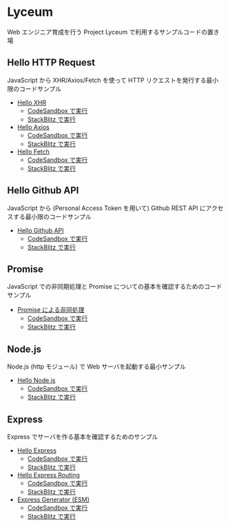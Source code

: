 # Lyceum

Web エンジニア育成を行う Project Lyceum で利用するサンプルコードの置き場

## Hello HTTP Request

JavaScript から XHR/Axios/Fetch を使って HTTP リクエストを発行する最小限のコードサンプル

- [Hello XHR](hello-xhr)
  - [CodeSandbox で実行](http://urls.jp/lyceum/csb/hello-xhr)
  - [StackBlitz で実行](http://urls.jp/lyceum/sb/hello-xhr)
- [Hello Axios](hello-axios-parcel)
  - [CodeSandbox で実行](http://urls.jp/lyceum/csb/hello-axios-parcel)
  - [StackBlitz で実行](http://urls.jp/lyceum/sb/hello-axios-parcel)
- [Hello Fetch](hello-fetch)
  - [CodeSandbox で実行](http://urls.jp/lyceum/csb/hello-fetch)
  - [StackBlitz で実行](http://urls.jp/lyceum/sb/hello-fetch)

## Hello Github API

JavaScript から (Personal Access Token を用いて) Github REST API にアクセスする最小限のコードサンプル

- [Hello Github API](hello-github-api)
  - [CodeSandbox で実行](http://urls.jp/lyceum/csb/hello-github-api)
  - [StackBlitz で実行](http://urls.jp/lyceum/sb/hello-github-api)

## Promise

JavaScript での非同期処理と Promise についての基本を確認するためのコードサンプル

- [Promise による非同処理](promise)
  - [CodeSandbox で実行](http://urls.jp/lyceum/csb/promise)
  - [StackBlitz で実行](http://urls.jp/lyceum/sb/promise)

## Node.js

Node.js (http モジュール) で Web サーバを起動する最小サンプル

- [Hello Node.js](hello-node)
  - [CodeSandbox で実行](http://urls.jp/lyceum/csb/hello-node)
  - [StackBlitz で実行](http://urls.jp/lyceum/sb/hello-node)

## Express

Express でサーバを作る基本を確認するためのサンプル

- [Hello Express](hello-express)
  - [CodeSandbox で実行](http://urls.jp/lyceum/csb/hello-express)
  - [StackBlitz で実行](http://urls.jp/lyceum/sb/hello-express)
- [Hello Express Routing](express-routing)
  - [CodeSandbox で実行](http://urls.jp/lyceum/csb/express-routing)
  - [StackBlitz で実行](http://urls.jp/lyceum/sb/express-routing)
- [Express Generator (ESM)](express-generator-esm)
  - [CodeSandbox で実行](http://urls.jp/lyceum/csb/express-generator-esm)
  - [StackBlitz で実行](http://urls.jp/lyceum/sb/express-generator-esm)
  
